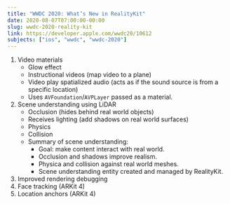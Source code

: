 ```yaml
---
title: "WWDC 2020: What’s New in RealityKit"
date: 2020-08-07T07:00:00-00:00
slug: wwdc-2020-reality-kit
link: https://developer.apple.com/wwdc20/10612
subjects: ["ios", "wwdc", "wwdc-2020"]
---
```


1. Video materials
    * Glow effect
    * Instructional videos (map video to a plane)
    * Video play spatialized audio (acts as if the sound source is from a specific location)
    * Uses `AVFoundation`/`AVPLayer` passed as a material.
2. Scene understanding using LiDAR
    * Occlusion (hides behind real world objects)
    * Receives lighting (add shadows on real world surfaces)
    * Physics
    * Collision
    * Summary of scene understanding:
        * Goal: make content interact with real world.
        * Occlusion and shadows improve realism.
        * Physica and collision against real world meshes.
        * Scene understanding entity created and managed by RealityKit.
3. Improved rendering debugging
4. Face tracking (ARKit 4)
5. Location anchors (ARKit 4)